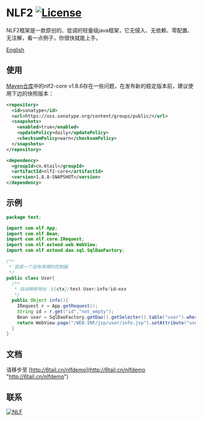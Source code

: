 # NLF2 [![License](https://img.shields.io/badge/license-MIT-4EB1BA.svg?style=flat-square)](https://github.com/6tail/nlf2/blob/master/LICENSE)

NLF2框架是一款原创的、低调的轻量级java框架，它无侵入、无依赖、零配置、无注解，看一点例子，你很快就能上手。

[English](https://github.com/6tail/nlf2-maven/blob/master/README.md)

## 使用

[Maven仓库](http://search.maven.org/#search%7Cga%7C1%7Cnlf2)中的nlf2-core v1.8.6存在一些问题，在发布新的稳定版本前，建议使用下边的快照版本：

```xml
<repository>
  <id>sonatype</id>
  <url>https://oss.sonatype.org/content/groups/public/</url>
  <snapshots>
    <enabled>true</enabled>
    <updatePolicy>daily</updatePolicy>
    <checksumPolicy>warn</checksumPolicy>
  </snapshots>
</repository>
```

```xml
<dependency>
  <groupId>cn.6tail</groupId>
  <artifactId>nlf2-core</artifactId>
  <version>1.8.8-SNAPSHOT</version>
</dependency>
```
## 示例

```java
package test;

import com.nlf.App;
import com.nlf.Bean;
import com.nlf.core.IRequest;
import com.nlf.extend.web.WebView;
import com.nlf.extend.dao.sql.SqlDaoFactory;

/**
 * 我是一个没有束缚的控制器
 */
public class User{
  /**
   * 自动映射地址：${ctx}/test.User/info?id=xxx
   */
  public Object info(){
    IRequest r = App.getRequest();
    String id = r.get("id","not_empty");
    Bean user = SqlDaoFactory.getDao().getSelecter().table("user").where("id",id).one();
    return WebView.page("/WEB-INF/jsp/user/info.jsp").setAttribute("user",user);
  }
}
```

## 文档

请移步至 [http://6tail.cn/nlfdemo](http://6tail.cn/nlfdemo "http://6tail.cn/nlfdemo")

## 联系

<a target="_blank" href="https://jq.qq.com/?_wv=1027&k=5F9Pbf0"><img border="0" src="http://pub.idqqimg.com/wpa/images/group.png" alt="NLF" title="NLF"></a>

